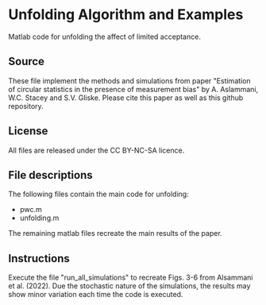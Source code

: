 # Unfolding Algorithm and Examples

Matlab code for unfolding the affect of limited acceptance.
  
## Source ##
  
These file implement the methods and simulations from paper
"Estimation of circular statistics in the presence of measurement
bias" by A. Aslammani, W.C. Stacey and S.V. Gliske.  Please cite this
paper as well as this github repository.

## License ##
  
All files are released under the CC BY-NC-SA licence.

## File descriptions ##
  
The following files contain the main code for unfolding:
- pwc.m
- unfolding.m

The remaining matlab files recreate the main results of the paper.

## Instructions ##
  
Execute the file "run_all_simulations" to recreate Figs. 3-6 from
Alsammani et al. (2022). Due the stochastic nature of the simulations,
the results may show minor variation each time the code is executed.
